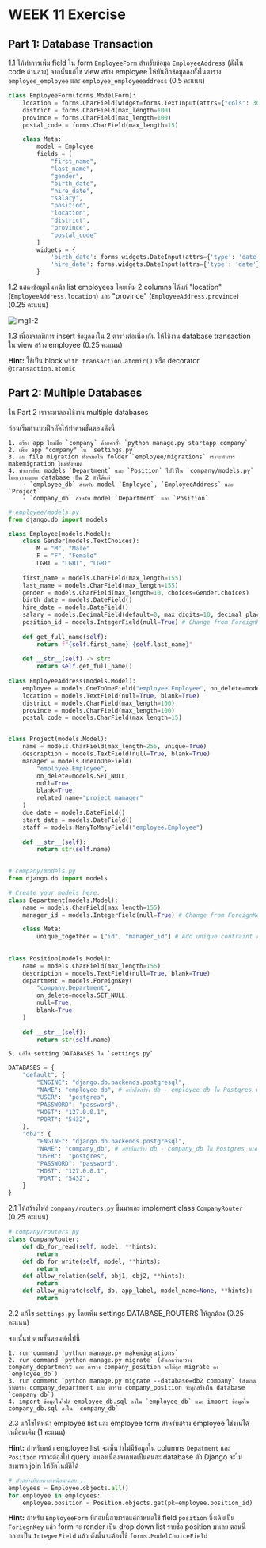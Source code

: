 # WEEK 11 Exercise

## Part 1: Database Transaction

1.1 ให้ทำการเพิ่ม field ใน form `EmployeeForm` สำหรับข้อมูล `EmployeeAddress` (ดังใน code ด้านล่าง) จากนั้นแก้ไข view สร้าง employee ให้บันทึกข้อมูลลงทั้งในตาราง `employee_employee` และ `employee_employeeaddress` (0.5 คะแนน)

```python
class EmployeeForm(forms.ModelForm):
    location = forms.CharField(widget=forms.TextInput(attrs={"cols": 30, "rows": 3}))
    district = forms.CharField(max_length=100)
    province = forms.CharField(max_length=100)
    postal_code = forms.CharField(max_length=15)

    class Meta:
        model = Employee
        fields = [
            "first_name", 
            "last_name", 
            "gender", 
            "birth_date", 
            "hire_date", 
            "salary", 
            "position",
            "location",
            "district",
            "province",
            "postal_code"
        ]
        widgets = {
            'birth_date': forms.widgets.DateInput(attrs={'type': 'date'}),
            'hire_date': forms.widgets.DateInput(attrs={'type': 'date'})
        }
```

1.2 แสดงข้อมูลในหน้า list employees โดยเพิ่ม 2 columns ได้แก่ "location" (`EmployeeAddress.location`) และ "province" (`EmployeeAddress.province`) (0.25 คะแนน)

![img1-2](../../../../../Downloads/django-week11-main/exercise/images/img1-2.png)

1.3 เนื่องจากมีการ insert ข้อมูลลงใน 2 ตารางต่อเนื่องกัน ให้ใช้งาน database transaction ใน view สร้าง employee (0.25 คะแนน)

**Hint:** ใช้เป็น block `with transaction.atomic()` หรือ decorator `@transaction.atomic`

## Part 2: Multiple Databases

ใน Part 2 เราจะมาลองใช้งาน multiple databases 

ก่อนเริ่มทำแบบฝึกหัดให้ทำตามขั้นตอนดังนี้

    1. สร้าง app ใหม่ชื่อ `company` ด้วยคำสั่ง `python manage.py startapp company`
    2. เพิ่ม app "company" ใน `settings.py`
    3. ลบ file migration ทั้งหมดใน folder `employee/migrations` เราจะทำการ makemigration ใหม่ทั้งหมด
    4. ทำการย้าย models `Department` และ `Position` ไปไว้ใน `company/models.py` โดยเราจะแยก database เป็น 2 ตัวได้แก่
        - `employee_db` สำหรับ model `Employee`, `EmployeeAddress` และ `Project`
        - `company_db` สำหรับ model `Department` และ `Position`

```python
# employee/models.py
from django.db import models

class Employee(models.Model):
    class Gender(models.TextChoices):
        M = "M", "Male"
        F = "F", "Female"
        LGBT = "LGBT", "LGBT"
        
    first_name = models.CharField(max_length=155)
    last_name = models.CharField(max_length=155)
    gender = models.CharField(max_length=10, choices=Gender.choices)
    birth_date = models.DateField()
    hire_date = models.DateField()
    salary = models.DecimalField(default=0, max_digits=10, decimal_places=2)
    position_id = models.IntegerField(null=True) # Change from ForeignKey to IntegerField
    
    def get_full_name(self):
        return f"{self.first_name} {self.last_name}"
    
    def __str__(self) -> str:
        return self.get_full_name()
    
class EmployeeAddress(models.Model):
    employee = models.OneToOneField("employee.Employee", on_delete=models.PROTECT)
    location = models.TextField(null=True, blank=True)
    district = models.CharField(max_length=100)
    province = models.CharField(max_length=100)
    postal_code = models.CharField(max_length=15)


class Project(models.Model):
    name = models.CharField(max_length=255, unique=True)
    description = models.TextField(null=True, blank=True)
    manager = models.OneToOneField(
        "employee.Employee", 
        on_delete=models.SET_NULL, 
        null=True, 
        blank=True,
        related_name="project_mamager"
    )
    due_date = models.DateField()
    start_date = models.DateField()
    staff = models.ManyToManyField("employee.Employee")
    
    def __str__(self):
        return str(self.name)
    
```

```python
# company/models.py
from django.db import models

# Create your models here.
class Department(models.Model):
    name = models.CharField(max_length=155)
    manager_id = models.IntegerField(null=True) # Change from ForeignKey to IntegerField

    class Meta:
        unique_together = ["id", "manager_id"] # Add unique contraint เพราะต้องการให้ employee 1 คนเป็น manager ได้ department เดียวเท่านั้น
    
    
class Position(models.Model):
    name = models.CharField(max_length=155)
    description = models.TextField(null=True, blank=True)
    department = models.ForeignKey(
        "company.Department",
        on_delete=models.SET_NULL, 
        null=True, 
        blank=True
    )
    
    def __str__(self):
        return str(self.name)
```

    5. แก้ไข setting DATABASES ใน `settings.py`

```python
DATABASES = {
    "default": {
        "ENGINE": "django.db.backends.postgresql",
        "NAME": "employee_db", # อย่าลืมสร้าง db - employee_db ใน Postgres นะครับ
        "USER":  "postgres",
        "PASSWORD": "password",
        "HOST": "127.0.0.1",
        "PORT": "5432",
    },
    "db2": {
        "ENGINE": "django.db.backends.postgresql",
        "NAME": "company_db", # อย่าลืมสร้าง db - company_db ใน Postgres นะครับ
        "USER":  "postgres",
        "PASSWORD": "password",
        "HOST": "127.0.0.1",
        "PORT": "5432",
    }
}
```

2.1 ให้สร้างไฟล์ `company/routers.py` ขึ้นมาและ implement class `CompanyRouter` (0.25 คะแนน)

```python
# company/routers.py
class CompanyRouter:
    def db_for_read(self, model, **hints):
        return
    def db_for_write(self, model, **hints):
        return
    def allow_relation(self, obj1, obj2, **hints):
        return
    def allow_migrate(self, db, app_label, model_name=None, **hints):
        return
```

2.2 แก้ไข `settings.py` โดยเพิ่ม settings DATABASE_ROUTERS ให้ถูกต้อง (0.25 คะแนน)

จากนั้นทำตามขั้นตอนต่อไปนี้

    1. run command `python manage.py makemigrations`
    2. run command `python manage.py migrate` (สังเกตว่าตาราง company_department และ ตาราง company_position จะไม่ถูก migrate ลง `employee_db`)
    3. run comment `python manage.py migrate --database=db2 company` (สังเกตว่าตาราง company_department และ ตาราง company_position จะถูกสร้างใน database `company_db`)
    4. import ข้อมูลในไฟล์ employee_db.sql ลงใน `employee_db` และ import ข้อมูลใน company_db.sql ลงใน `company_db`

2.3 แก้ไขให้หน้า employee list และ employee form สำหรับสร้าง employee ใช้งานได้เหมือนเดิม (1 คะแนน)

**Hint:** สำหรับหน้า employee list จะเห็นว่าไม่มีข้อมูลใน columns `Depatment` และ `Position` เราจะต้องไป query มาเองเนื่องจากพอเป็นคนละ database ตัว Django จะไม่สามารถ join ให้อัตโนมัติได้ 

```python
# ตัวอย่างที่แทบจะเหมือนเฉลย...
employees = Employee.objects.all()
for employee in employees:
    employee.position = Position.objects.get(pk=employee.position_id)
```

**Hint:** สำหรับ `EmployeeForm` ที่ก่อนนี้สามารถแค่กำหนดใช้ field `position` ซึ่งเดิมเป็น `ForiegnKey` แล้ว form จะ render เป็น drop down list รายชื่อ position มาเลย ตอนนี้กลายเป็น `IntegerField` แล้ว ดังนั้นจะต้องใช้ `forms.ModelChoiceField`
